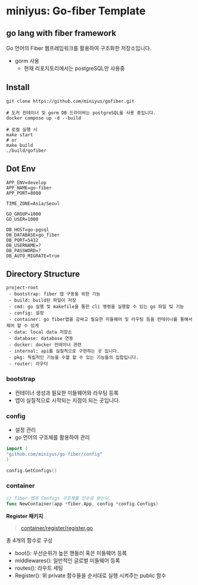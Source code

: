 # miniyus: Go-fiber Template

## go lang with fiber framework

Go 언어의 Fiber 웹프레임워크를 활용하여 구조화한 저장소입니다.

- gorm 사용
    - 현재 리포지토리에서는 postgreSQL만 사용중

## Install

```shell
git clone https://github.com/miniyus/gofiber.git

# 도커 컨테이너 및 gorm DB 드라이버는 postgreSQL을 사용 중입니다.
docker compose up -d --build 

# 로컬 실행 시
make start
# or
make build
./build/gofiber
```

## Dot Env

```shell
APP_ENV=develop
APP_NAME=go-fiber
APP_PORT=8080

TIME_ZONE=Asia/Seoul

GO_GROUP=1000
GO_USER=1000

DB_HOST=go-pgsql
DB_DATABASE=go_fiber
DB_PORT=5432
DB_USERNAME=?
DB_PASSWORD=?
DB_AUTO_MIGRATE=true

```

## Directory Structure

```shell
project-root
 - bootstrap: fiber 앱 구동을 위한 기능
 - build: build된 파일이 저장
 - cmd: go 실행 및 makefile을 통한 cli 명령을 실행할 수 있는 go 파일 및 기능
 - config: 설정
 - container: go fiber앱을 감싸고 필요한 미들웨어 및 라우팅 등을 컨테이너를 통해서 제어 할 수 있게
 - data: local data 저장소
 - database: database 연동
 - docker: docker 컨테이너 관련
 - internal: api를 실질적으로 구현하는 곳 입니다.
 - pkg: 독립적인 기능을 수핼 할 수 있는 기능들의 집합입니다.
 - router: 라우터
```

### bootstrap

- 컨테이너 생성과 필요한 미들웨어와 라우팅 등록
- 앱이 실질적으로 시작되는 지점이 되는 곳입니다.

### config

- 설정 관리
- go 언어의 구조체를 활용하여 관리

```go
import (
"github.com/miniyus/go-fiber/config"
)

config.GetConfigs()
```

### container

```go
// fiber 앱과 Configs 구조체를 인수로 받는다.
func NewContainer(app *fiber.App, config *config.Configs)


```

**Register 패키지**
> [container/register/register.go](./container/register/register.go)

총 4개의 함수로 구성

- boot(): 우선순위가 높은 핸들러 혹은 미들웨어 등록
- middlewares(): 일반적인 글로벌 미들웨어 등록
- routes(): 라우트 세팅
- Register(): 위 private 함수들을 순서대로 실행 시켜주는 public 함수

